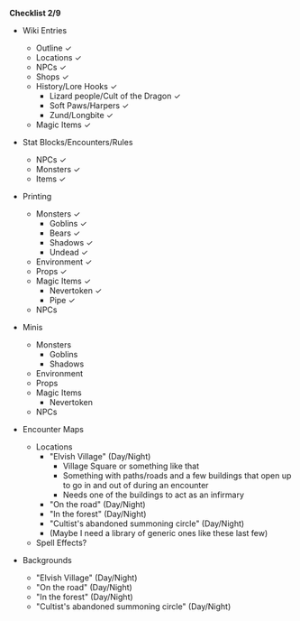 **Checklist 2/9**

- Wiki Entries
  - Outline ✓
  - Locations ✓
  - NPCs ✓
  - Shops ✓
  - History/Lore Hooks ✓
    - Lizard people/Cult of the Dragon ✓
    - Soft Paws/Harpers ✓
    - Zund/Longbite ✓
  - Magic Items ✓

- Stat Blocks/Encounters/Rules
  - NPCs ✓
  - Monsters ✓
  - Items ✓

- Printing
  - Monsters ✓
    - Goblins ✓
    - Bears ✓
    - Shadows ✓
    - Undead ✓
  - Environment ✓
  - Props ✓
  - Magic Items ✓
    - Nevertoken ✓
    - Pipe ✓
  - NPCs

- Minis
  - Monsters
    - Goblins
    - Shadows
  - Environment
  - Props
  - Magic Items
    - Nevertoken
  - NPCs

- Encounter Maps
  - Locations
    - "Elvish Village" (Day/Night)
      - Village Square or something like that
      - Something with paths/roads and a few buildings that open up to go in and out of during an encounter
      - Needs one of the buildings to act as an infirmary
    - "On the road" (Day/Night)
    - "In the forest" (Day/Night)
    - "Cultist's abandoned summoning circle" (Day/Night)
    - (Maybe I need a library of generic ones like these last few)
  - Spell Effects?

- Backgrounds
    - "Elvish Village" (Day/Night)
    - "On the road" (Day/Night)
    - "In the forest" (Day/Night)
    - "Cultist's abandoned summoning circle" (Day/Night)

